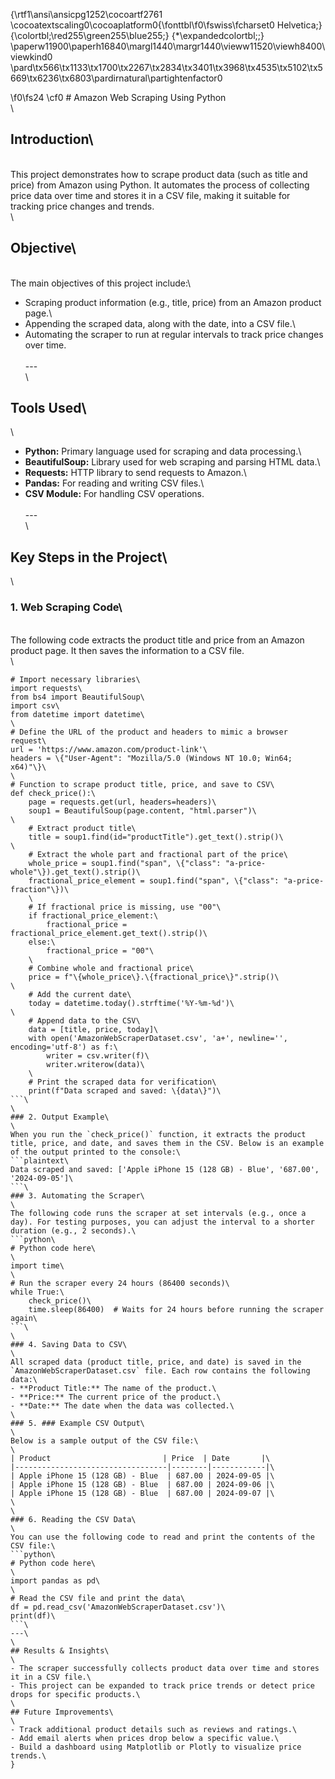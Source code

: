 {\rtf1\ansi\ansicpg1252\cocoartf2761
\cocoatextscaling0\cocoaplatform0{\fonttbl\f0\fswiss\fcharset0 Helvetica;}
{\colortbl;\red255\green255\blue255;}
{\*\expandedcolortbl;;}
\paperw11900\paperh16840\margl1440\margr1440\vieww11520\viewh8400\viewkind0
\pard\tx566\tx1133\tx1700\tx2267\tx2834\tx3401\tx3968\tx4535\tx5102\tx5669\tx6236\tx6803\pardirnatural\partightenfactor0

\f0\fs24 \cf0 # Amazon Web Scraping Using Python\
\
## Introduction\
\
This project demonstrates how to scrape product data (such as title and price) from Amazon using Python. It automates the process of collecting price data over time and stores it in a CSV file, making it suitable for tracking price changes and trends.\
\
## Objective\
\
The main objectives of this project include:\
- Scraping product information (e.g., title, price) from an Amazon product page.\
- Appending the scraped data, along with the date, into a CSV file.\
- Automating the scraper to run at regular intervals to track price changes over time.\
\
---\
\
## Tools Used\
\
- **Python:** Primary language used for scraping and data processing.\
- **BeautifulSoup:** Library used for web scraping and parsing HTML data.\
- **Requests:** HTTP library to send requests to Amazon.\
- **Pandas:** For reading and writing CSV files.\
- **CSV Module:** For handling CSV operations.\
\
---\
\
## Key Steps in the Project\
\
### 1. Web Scraping Code\
\
The following code extracts the product title and price from an Amazon product page. It then saves the information to a CSV file.\
\
```python\
# Import necessary libraries\
import requests\
from bs4 import BeautifulSoup\
import csv\
from datetime import datetime\
\
# Define the URL of the product and headers to mimic a browser request\
url = 'https://www.amazon.com/product-link'\
headers = \{"User-Agent": "Mozilla/5.0 (Windows NT 10.0; Win64; x64)"\}\
\
# Function to scrape product title, price, and save to CSV\
def check_price():\
    page = requests.get(url, headers=headers)\
    soup1 = BeautifulSoup(page.content, "html.parser")\
\
    # Extract product title\
    title = soup1.find(id="productTitle").get_text().strip()\
\
    # Extract the whole part and fractional part of the price\
    whole_price = soup1.find("span", \{"class": "a-price-whole"\}).get_text().strip()\
    fractional_price_element = soup1.find("span", \{"class": "a-price-fraction"\})\
    \
    # If fractional price is missing, use "00"\
    if fractional_price_element:\
        fractional_price = fractional_price_element.get_text().strip()\
    else:\
        fractional_price = "00"\
    \
    # Combine whole and fractional price\
    price = f"\{whole_price\}.\{fractional_price\}".strip()\
\
    # Add the current date\
    today = datetime.today().strftime('%Y-%m-%d')\
\
    # Append data to the CSV\
    data = [title, price, today]\
    with open('AmazonWebScraperDataset.csv', 'a+', newline='', encoding='utf-8') as f:\
        writer = csv.writer(f)\
        writer.writerow(data)\
    \
    # Print the scraped data for verification\
    print(f"Data scraped and saved: \{data\}")\
```\
\
### 2. Output Example\
\
When you run the `check_price()` function, it extracts the product title, price, and date, and saves them in the CSV. Below is an example of the output printed to the console:\
```plaintext\
Data scraped and saved: ['Apple iPhone 15 (128 GB) - Blue', '687.00', '2024-09-05']\
```\
### 3. Automating the Scraper\
\
The following code runs the scraper at set intervals (e.g., once a day). For testing purposes, you can adjust the interval to a shorter duration (e.g., 2 seconds).\
```python\
# Python code here\
\
import time\
\
# Run the scraper every 24 hours (86400 seconds)\
while True:\
    check_price()\
    time.sleep(86400)  # Waits for 24 hours before running the scraper again\
```\
\
### 4. Saving Data to CSV\
\
All scraped data (product title, price, and date) is saved in the `AmazonWebScraperDataset.csv` file. Each row contains the following data:\
- **Product Title:** The name of the product.\
- **Price:** The current price of the product.\
- **Date:** The date when the data was collected.\
\
### 5. ### Example CSV Output\
\
Below is a sample output of the CSV file:\
\
| Product                         | Price  | Date       |\
|----------------------------------|--------|------------|\
| Apple iPhone 15 (128 GB) - Blue  | 687.00 | 2024-09-05 |\
| Apple iPhone 15 (128 GB) - Blue  | 687.00 | 2024-09-06 |\
| Apple iPhone 15 (128 GB) - Blue  | 687.00 | 2024-09-07 |\
\
\
### 6. Reading the CSV Data\
\
You can use the following code to read and print the contents of the CSV file:\
```python\
# Python code here\
\
import pandas as pd\
\
# Read the CSV file and print the data\
df = pd.read_csv('AmazonWebScraperDataset.csv')\
print(df)\
```\
---\
\
## Results & Insights\
\
- The scraper successfully collects product data over time and stores it in a CSV file.\
- This project can be expanded to track price trends or detect price drops for specific products.\
\
## Future Improvements\
\
- Track additional product details such as reviews and ratings.\
- Add email alerts when prices drop below a specific value.\
- Build a dashboard using Matplotlib or Plotly to visualize price trends.\
}
